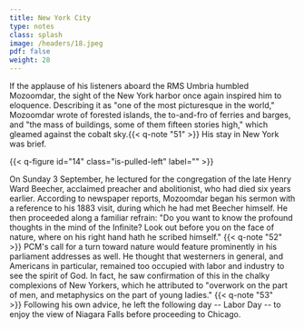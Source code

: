 ```yaml
---
title: New York City
type: notes
class: splash
image: /headers/18.jpeg
pdf: false
weight: 28
---
```


If the applause of his listeners aboard the RMS Umbria humbled Mozoomdar, the sight of the New York harbor once again inspired him to eloquence. Describing it as "one of the most picturesque in the world," Mozoomdar wrote of forested islands, the to-and-fro of ferries and barges, and "the mass of buildings, some of them fifteen stories high," which gleamed against the cobalt sky.{{< q-note "51" >}} His stay in New York was brief.

{{< q-figure id="14" class="is-pulled-left" label="" >}}

On Sunday 3 September, he lectured for the congregation of the late Henry Ward Beecher, acclaimed preacher and abolitionist, who had died six years earlier. According to newspaper reports, Mozoomdar began his sermon with a reference to his 1883 visit, during which he had met Beecher himself. He then proceeded along a familiar refrain: "Do you want to know the profound thoughts in the mind of the Infinite? Look out before you on the face of nature, where on his right hand hath he scribed himself." {{< q-note "52" >}} PCM's call for a turn toward nature would feature prominently in his parliament addresses as well. He thought that westerners in general, and Americans in particular, remained too occupied with labor and industry to see the spirit of God. In fact, he saw confirmation of this in the chalky complexions of New Yorkers, which he attributed to "overwork on the part of men, and metaphysics on the part of young ladies." {{< q-note "53" >}} Following his own advice, he left the following day -- Labor Day -- to enjoy the view of Niagara Falls before
proceeding to Chicago.

